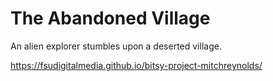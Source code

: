 # The Abandoned Village

An alien explorer stumbles upon a deserted village.

https://fsudigitalmedia.github.io/bitsy-project-mitchreynolds/